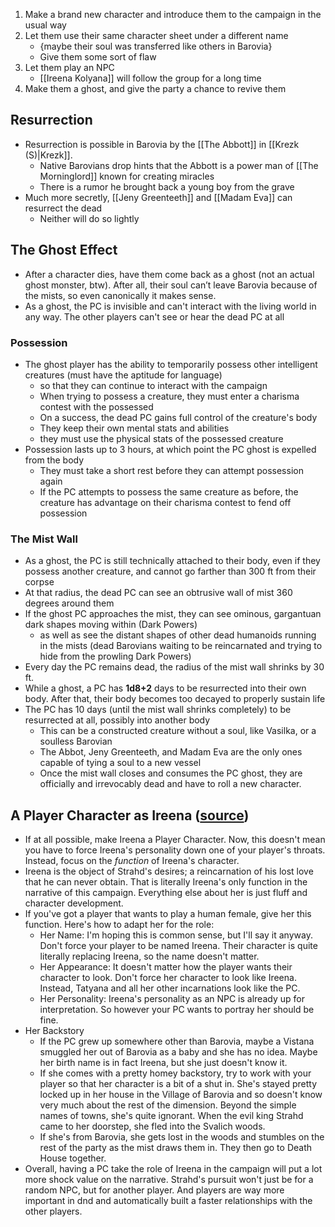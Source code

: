 1. Make a brand new character and introduce them to the campaign in the usual way
2. Let them use their same character sheet under a different name
	- {maybe their soul was transferred like others in Barovia}
	- Give them some sort of flaw
3. Let them play an NPC
	- [[Ireena Kolyana]] will follow the group for a long time
4. Make them a ghost, and give the party a chance to revive them

## Resurrection
- Resurrection is possible in Barovia by the [[The Abbott]] in [[Krezk (S)|Krezk]].
	- Native Barovians drop hints that the Abbott is a power man of [[The Morninglord]] known for creating miracles
	- There is a rumor he brought back a young boy from the grave
- Much more secretly, [[Jeny Greenteeth]] and [[Madam Eva]] can resurrect the dead
	- Neither will do so lightly

## The Ghost Effect
- After a character dies, have them come back as a ghost (not an actual ghost monster, btw). After all, their soul can’t leave Barovia because of the mists, so even canonically it makes sense.
- As a ghost, the PC is invisible and can't interact with the living world in any way. The other players can't see or hear the dead PC at all

### Possession
- The ghost player has the ability to temporarily possess other intelligent creatures (must have the aptitude for language)
	- so that they can continue to interact with the campaign
	- When trying to possess a creature, they must enter a charisma contest with the possessed
	- On a success, the dead PC gains full control of the creature's body
	- They keep their own mental stats and abilities
	- they must use the physical stats of the possessed creature
- Possession lasts up to 3 hours, at which point the PC ghost is expelled from the body
	- They must take a short rest before they can attempt possession again
	- If the PC attempts to possess the same creature as before, the creature has advantage on their charisma contest to fend off possession
 
### The Mist Wall
- As a ghost, the PC is still technically attached to their body, even if they possess another creature, and cannot go farther than 300 ft from their corpse
- At that radius, the dead PC can see an obtrusive wall of mist 360 degrees around them
- If the ghost PC approaches the mist, they can see ominous, gargantuan dark shapes moving within (Dark Powers)
	- as well as see the distant shapes of other dead humanoids running in the mists (dead Barovians waiting to be reincarnated and trying to hide from the prowling Dark Powers)
- Every day the PC remains dead, the radius of the mist wall shrinks by 30 ft.
- While a ghost, a PC has **1d8+2** days to be resurrected into their own body. After that, their body becomes too decayed to properly sustain life
- The PC has 10 days (until the mist wall shrinks completely) to be resurrected at all, possibly into another body
	- This can be a constructed creature without a soul, like Vasilka, or a soulless Barovian
	- The Abbot, Jeny Greenteeth, and Madam Eva are the only ones capable of tying a soul to a new vessel
	- Once the mist wall closes and consumes the PC ghost, they are officially and irrevocably dead and have to roll a new character.

## A Player Character as Ireena ([source](https://www.reddit.com/r/CurseofStrahd/comments/8xu9lo/fleshing_out_curse_of_strahd_the_village_of/))
- If at all possible, make Ireena a Player Character. Now, this doesn't mean you have to force Ireena's personality down one of your player's throats. Instead, focus on the _function_ of Ireena's character.
- Ireena is the object of Strahd's desires; a reincarnation of his lost love that he can never obtain. That is literally Ireena's only function in the narrative of this campaign. Everything else about her is just fluff and character development.
- If you've got a player that wants to play a human female, give her this function. Here's how to adapt her for the role:
    - Her Name: I'm hoping this is common sense, but I'll say it anyway. Don't force your player to be named Ireena. Their character is quite literally replacing Ireena, so the name doesn't matter.
    - Her Appearance: It doesn't matter how the player wants their character to look. Don't force her character to look like Ireena. Instead, Tatyana and all her other incarnations look like the PC.
    - Her Personality: Ireena's personality as an NPC is already up for interpretation. So however your PC wants to portray her should be fine.
- Her Backstory
    - If the PC grew up somewhere other than Barovia, maybe a Vistana smuggled her out of Barovia as a baby and she has no idea. Maybe her birth name is in fact Ireena, but she just doesn't know it.
    - If she comes with a pretty homey backstory, try to work with your player so that her character is a bit of a shut in. She's stayed pretty locked up in her house in the Village of Barovia and so doesn't know very much about the rest of the dimension. Beyond the simple names of towns, she's quite ignorant. When the evil king Strahd came to her doorstep, she fled into the Svalich woods.
    - If she's from Barovia, she gets lost in the woods and stumbles on the rest of the party as the mist draws them in. They then go to Death House together.
- Overall, having a PC take the role of Ireena in the campaign will put a lot more shock value on the narrative. Strahd's pursuit won't just be for a random NPC, but for another player. And players are way more important in dnd and automatically built a faster relationships with the other players.